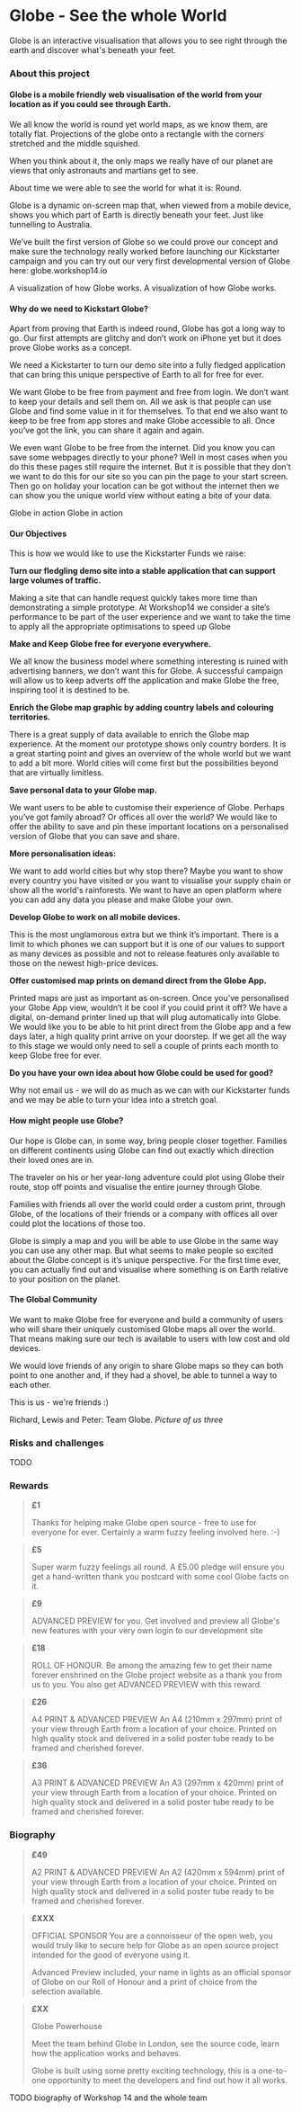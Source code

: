 # Globe - See the whole World

Globe is an interactive visualisation that allows you to see right through the earth and discover what's beneath your feet.

### About this project

#### Globe is a mobile friendly web visualisation of the world from your location as if you could see through Earth.  

We all know the world is round yet world maps, as we know them, are totally flat. Projections of the globe onto a rectangle with the corners stretched and the middle squished. 

 When you think about it, the only maps we really have of our planet are views that only astronauts and martians get to see. 

 About time we were able to see the world for what it is: Round. 

 Globe is a dynamic on-screen map that, when viewed from a mobile device, shows you which part of Earth is directly beneath your feet. Just like tunnelling to Australia. 

 We’ve built the first version of Globe so we could prove our concept and make sure the technology really worked before launching our Kickstarter campaign and you can try out our very first developmental version of Globe here: globe.workshop14.io

A visualization of how Globe works. 
A visualization of how Globe works.

#### Why do we need to Kickstart Globe?  

Apart from proving that Earth is indeed round, Globe has got a long way to go. Our first attempts are glitchy and don’t work on iPhone yet but it does prove Globe works as a concept.

We need a Kickstarter to turn our demo site into a fully fledged application that can bring this unique perspective of Earth to all for free for ever. 

 We want Globe to be free from payment and free from login. We don’t want to keep your details and sell them on. All we ask is that people can use Globe and find some value in it for themselves. To that end we also want to keep to be free from app stores and make Globe accessible to all. Once you’ve got the link, you can share it again and again. 

 We even want Globe to be free from the internet. Did you know you can save some webpages directly to your phone? Well in most cases when you do this these pages still require the internet. But it is possible that they don’t we want to do this for our site so you can pin the page to your start screen. Then go on holiday your location can be got without the internet then we can show you the unique world view without eating a bite of your data. 

Globe in action 
Globe in action

#### Our Objectives

This is how we would like to use the Kickstarter Funds we raise:

**Turn our fledgling demo site into a stable application that can support large volumes of traffic.**

Making a site that can handle request quickly takes more time than demonstrating a simple prototype. At Workshop14 we consider a site’s performance to be part of the user experience and we want to take the time to apply all the appropriate optimisations to speed up Globe

**Make and Keep Globe free for everyone everywhere.**

We all know the business model where something interesting is ruined with advertising banners, we don’t want this for Globe. A successful campaign will allow us to keep adverts off the application and make Globe the free, inspiring tool it is destined to be.

**Enrich the Globe map graphic by adding country labels and colouring territories.**

There is a great supply of data available to enrich the Globe map experience. At the moment our prototype shows only country borders. It is a great starting point and gives an overview of the whole world but we want to add a bit more. World cities will come first but the possibilities beyond that are virtually limitless.

**Save personal data to your Globe map.**

We want users to be able to customise their experience of Globe. Perhaps you’ve got family abroad? Or offices all over the world? We would like to offer the ability to save and pin these important locations on a personalised version of Globe that you can save and share.

**More personalisation ideas:**

We want to add world cities but why stop there? Maybe you want to show every country you have visited or you want to visualise your supply chain or show all the world's rainforests. We want to have an open platform where you can add any data you please and make Globe your own.

**Develop Globe to work on all mobile devices.**

This is the most unglamorous extra but we think it’s important. There is a limit to which phones we can support but it is one of our values to support as many devices as possible and not to release features only available to those on the newest high-price devices.

**Offer customised map prints on demand direct from the Globe App.**

Printed maps are just as important as on-screen. Once you’ve personalised your Globe App view, wouldn’t it be cool if you could print it off? We have a digital, on-demand printer lined up that will plug automatically into Globe. We would like you to be able to hit print direct from the Globe app and a few days later, a high quality print arrive on your doorstep. If we get all the way to this stage we would only need to sell a couple of prints each month to keep Globe free for ever.

**Do you have your own idea about how Globe could be used for good?**

Why not email us - we will do as much as we can with our Kickstarter funds and we may be able to turn your idea into a stretch goal.

#### How might people use Globe? 

Our hope is Globe can, in some way, bring people closer together. Families on different continents using Globe can find out exactly which direction their loved ones are in. 

The traveler on his or her year-long adventure could plot using Globe their route, stop off points and visualise the entire journey through Globe. 

Families with friends all over the world could order a custom print, through Globe, of the locations of their friends or a company with offices all over could plot the locations of those too. 

Globe is simply a map and you will be able to use Globe in the same way you can use any other map. But what seems to make people so excited about the Globe concept is it’s unique perspective. For the first time ever, you can actually find out and visualise where something is on Earth relative to your position on the planet. 

#### The Global Community 

We want to make Globe free for everyone and build a community of users who will share their uniquely customised Globe maps all over the world.  That means making sure our tech is available to users with low cost and old devices.

We would love friends of any origin to share Globe maps so they can both point to one another and, if they had a shovel, be able to tunnel a way to each other. 

This is us - we're friends :)

Richard, Lewis and Peter: Team Globe. 
*Picture of us three*

### Risks and challenges

TODO

### Rewards

> **£1**
> 
> Thanks for helping make Globe open source - free to use for everyone for ever. Certainly a warm fuzzy feeling involved here. :-)

> **£5**
> 
> Super warm fuzzy feelings all round. A £5.00 pledge will ensure you get a hand-written thank you postcard with some cool Globe facts on it.

> **£9**
> 
> ADVANCED PREVIEW for you. Get involved and preview all Globe's new features with your very own login to our development site

> **£18**
> 
> ROLL OF HONOUR. Be among the amazing few to get their name forever enshrined on the Globe project website as a thank you from us to you. You also get ADVANCED PREVIEW with this reward.

> **£26**
> 
> A4 PRINT & ADVANCED PREVIEW 
An A4 (210mm x 297mm) print of your view through Earth from a location of your choice. Printed on high quality stock and delivered in a solid poster tube ready to be framed and cherished forever.

> **£36**
> 
> A3 PRINT & ADVANCED PREVIEW 
An A3 (297mm x 420mm) print of your view through Earth from a location of your choice. Printed on high quality stock and delivered in a solid poster tube ready to be framed and cherished forever.
### Biography

> **£49**
> 
> A2 PRINT & ADVANCED PREVIEW 
An A2 (420mm x 594mm) print of your view through Earth from a location of your choice. Printed on high quality stock and delivered in a solid poster tube ready to be framed and cherished forever.

> **£XXX**
> 
> OFFICIAL SPONSOR 
You are a connoisseur of the open web, you would truly like to secure help for Globe as an open source project intended for the good of everyone using it.
>
> Advanced Preview included, your name in lights as an official sponsor of Globe on our Roll of Honour and a print of choice from the selection available.

> **£XX**
> 
> Globe Powerhouse
>
> Meet the team behind Globe in London, see the source code, learn how the application works and behaves.
>
> Globe is built using some pretty exciting technology, this is a one-to-one opportunity to meet the developers and find out how it all works.


TODO biography of Workshop 14 and the whole team


